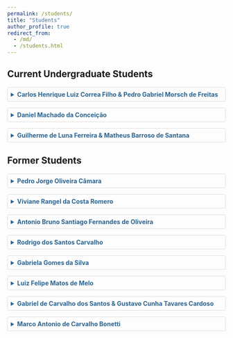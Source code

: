 ```yaml
---
permalink: /students/
title: "Students"
author_profile: true
redirect_from: 
  - /md/
  - /students.html
---
```


## Current Undergraduate Students

<!-- Add your current students here following the same pattern as below -->

<details>
  <summary>Carlos Henrique Luiz Correa Filho & Pedro Gabriel Morsch de Freitas</summary>
  <div class="student-details">
    <strong>Degree</strong>: Bachelor of Computer Science<br>
    <strong>University</strong>: UFRJ<br>
    <strong>Supervisors</strong>: Paulo Mann
  </div>
</details>

<details>
  <summary>Daniel Machado da Conceição</summary>
  <div class="student-details">
    <strong>Degree</strong>: Bachelor of Computer Science<br>
    <strong>University</strong>: UFRJ<br>
    <strong>Supervisors</strong>: Paulo Mann
  </div>
</details>

<details>
  <summary>Guilherme de Luna Ferreira & Matheus Barroso de Santana</summary>
  <div class="student-details">
    <strong>Degree</strong>: Bachelor of Computer Science<br>
    <strong>University</strong>: UFRJ<br>
    <strong>Supervisors</strong>: Paulo Mann
  </div>
</details>

## Former Students

<details>
  <summary>Pedro Jorge Oliveira Câmara</summary>
  <div class="student-details">
    <strong>Title</strong>: Neural Network Hyperparameter Optimization Using Evolutionary Algorithms<br>
    <strong>Year</strong>: 2025<br>
    <strong>Degree</strong>: Bachelor of Computer Science<br>
    <strong>University</strong>: UFRJ<br>
    <strong>Supervisors</strong>: Carolina Marcelino & Paulo Mann
  </div>
</details>

<details>
  <summary>Viviane Rangel da Costa Romero</summary>
  <div class="student-details">
    <strong>Title</strong>: Investigating the Polarity of Opportunities and Risks in the Financial Domain With Gemini<br>
    <strong>Year</strong>: 2025<br>
    <strong>Degree</strong>: Bachelor of Computer Science<br>
    <strong>University</strong>: UFF<br>
    <strong>Supervisors</strong>: Aline Paes & Paulo Mann
  </div>
</details>

<details>
  <summary>Antonio Bruno Santiago Fernandes de Oliveira</summary>
  <div class="student-details">
    <strong>Title</strong>: Analysis and collection of information for the development of SAPO - Online Psychological Assistance System<br>
    <strong>Year</strong>: 2024<br>
    <strong>Degree</strong>: Bachelor of Information Systems<br>
    <strong>University</strong>: UFF<br>
    <strong>Supervisors</strong>: Rodrigo S. Monteiro & Paulo Mann
  </div>
</details>

<details>
  <summary>Rodrigo dos Santos Carvalho</summary>
  <div class="student-details">
    <strong>Title</strong>: A system for monitoring depression symptoms from posts on social media<br>
    <strong>Year</strong>: 2022<br>
    <strong>Degree</strong>: Bachelor of Information Systems<br>
    <strong>University</strong>: UFF<br>
    <strong>Supervisors</strong>: Rodrigo S. Monteiro & Paulo Mann
  </div>
</details>

<details>
  <summary>Gabriela Gomes da Silva</summary>
  <div class="student-details">
    <strong>Title</strong>: University and Mental Health: Detecting Depression Symptoms from Tweets<br>
    <strong>Year</strong>: 2021<br>
    <strong>Degree</strong>: Bachelor of Computer Science<br>
    <strong>University</strong>: UFF<br>
    <strong>Supervisors</strong>: Aline Paes & Paulo Mann
  </div>
</details>

<details>
  <summary>Luiz Felipe Matos de Melo</summary>
  <div class="student-details">
    <strong>Title</strong>: Tracing for Depression Topics in Reddit<br>
    <strong>Year</strong>: 2021<br>
    <strong>Degree</strong>: Bachelor of Computer Science<br>
    <strong>University</strong>: UFF<br>
    <strong>Supervisors</strong>: Aline Paes & Paulo Mann
  </div>
</details>

<details>
  <summary>Gabriel de Carvalho dos Santos & Gustavo Cunha Tavares Cardoso</summary>
  <div class="student-details">
    <strong>Title</strong>: Brazilian Government News and Exchange Rate Variation: a correlation study using Word Embeddings and Neural Networks<br>
    <strong>Year</strong>: 2020<br>
    <strong>Degree</strong>: Bachelor of Computer Engineering<br>
    <strong>University</strong>: INFNET Institute<br>
    <strong>Supervisors</strong>: Yona Lopes & Paulo Mann
  </div>
</details>

<details>
  <summary>Marco Antonio de Carvalho Bonetti</summary>
  <div class="student-details">
    <strong>Title</strong>: Received your letter: analysis of Van Gogh letters with machine learning<br>
    <strong>Year</strong>: 2018<br>
    <strong>Degree</strong>: Bachelor of Information Systems<br>
    <strong>University</strong>: UFF<br>
    <strong>Supervisors</strong>: Aline Paes & Paulo Mann
  </div>
</details>

<style>
details {
  margin: 1em 0;
  padding: 0.5em;
  border: 1px solid #ddd;
  border-radius: 4px;
}

summary {
  cursor: pointer;
  font-weight: bold;
  color: #2a6496;
}

.student-details {
  margin-top: 0.5em;
  padding-left: 1em;
  border-left: 3px solid #2a6496;
  line-height: 1.6;
}
</style>